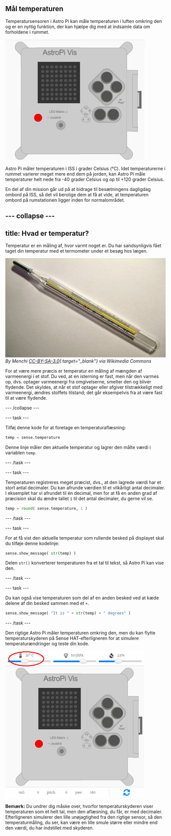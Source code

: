 ## Mål temperaturen

Temperatursensoren i Astro Pi kan måle temperaturen i luften omkring den og er en nyttig funktion, der kan hjælpe dig med at indsamle data om forholdene i rummet.

![Besked om temperaturen](images/degrees-message.gif)

Astro Pi måler temperaturen i ISS i grader Celsius (&deg;C). Idet temperaturerne i rummet varierer meget mere end dem på jorden, kan Astro Pi måle temperaturer helt nede fra -40 grader Celsius og op til +120 grader Celsius.

En del af din mission går ud på at bidrage til besætningens dagligdag ombord på ISS, så det vil berolige dem at få at vide, at temperaturen ombord på rumstationen ligger inden for normalområdet.

--- collapse ---
---
title: Hvad er temperatur?
---
Temperatur er en måling af, hvor varmt noget er. Du har sandsynligvis fået taget din temperatur med et termometer under et besøg hos lægen.

![Termometer](images/thermometer.JPG) *By Menchi [CC-BY-SA-3.0](http://creativecommons.org/licenses/by-sa/3.0/){:target="_blank"} via Wikimedia Commons*

For at være mere præcis er temperatur en måling af mængden af varmeenergi i et stof. Du ved, at en isterning er fast, men når den varmes op, dvs. optager varmeenergi fra omgivelserne, smelter den og bliver flydende. Det skyldes, at når et stof optager eller afgiver tilstrækkeligt med varmeenergi, ændres stoffets tilstand; det går eksempelvis fra at være fast til at være flydende.

--- /collapse ---

--- task ---

Tilføj denne kode for at foretage en temperaturaflæsning:

```python
temp = sense.temperature
```

Denne linje måler den aktuelle temperatur og lagrer den målte værdi i variablen `temp`.

--- /task ---

--- task ---

Temperaturen registreres meget præcist, dvs., at den lagrede værdi har et stort antal decimaler. Du kan afrunde værdien til et vilkårligt antal decimaler. I eksemplet har vi afrundet til én decimal, men for at få en anden grad af præcision skal du ændre tallet `1` til det antal decimaler, du gerne vil se.

```python
temp = round( sense.temperature, 1 )
```

--- /task ---

--- task ---

For at få vist den aktuelle temperatur som rullende besked på displayet skal du tilføje denne kodelinje:

```python
sense.show_message( str(temp) )
```

Delen `str()` konverterer temperaturen fra et tal til tekst, så Astro Pi kan vise den.

--- /task ---

--- task ---

Du kan også vise temperaturen som del af en anden besked ved at kæde delene af din besked sammen med et `+`.

```python
sense.show_message( "It is " + str(temp) + " degrees" )
```

--- /task ---

Den rigtige Astro Pi måler temperaturen omkring den, men du kan flytte temperaturskyderen på Sense HAT-efterligneren for at simulere temperaturændringer og teste din kode.

![Temperaturskyder](images/temperature-slider.png)

**Bemærk:** Du undrer dig måske over, hvorfor temperaturskyderen viser temperaturen som et helt tal, men den aflæsning, du får, er med decimaler. Efterligneren simulerer den lille unøjagtighed fra den rigtige sensor, så den temperaturmåling, du ser, kan være en lille smule større eller mindre end den værdi, du har indstillet med skyderen.